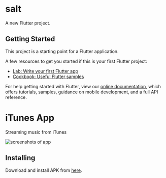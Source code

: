 # salt

A new Flutter project.

## Getting Started

This project is a starting point for a Flutter application.

A few resources to get you started if this is your first Flutter project:

- [Lab: Write your first Flutter app](https://flutter.dev/docs/get-started/codelab)
- [Cookbook: Useful Flutter samples](https://flutter.dev/docs/cookbook)

For help getting started with Flutter, view our
[online documentation](https://flutter.dev/docs), which offers tutorials,
samples, guidance on mobile development, and a full API reference.

# iTunes App

Streaming music from iTunes

![screenshots of app](./.github/readme-images/screens.png)

## Installing

Download and install APK from [here](https://github.com/QiuRRQ/saltTest/my_app).
